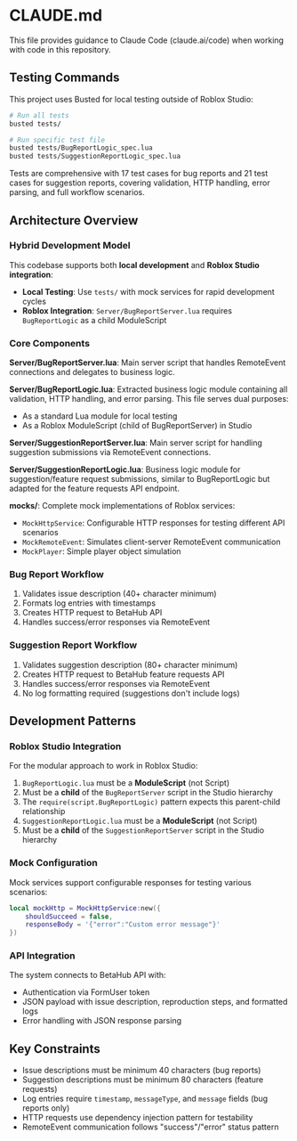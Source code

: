 # CLAUDE.md

This file provides guidance to Claude Code (claude.ai/code) when working with code in this repository.

## Testing Commands

This project uses Busted for local testing outside of Roblox Studio:

```bash
# Run all tests
busted tests/

# Run specific test file
busted tests/BugReportLogic_spec.lua
busted tests/SuggestionReportLogic_spec.lua
```

Tests are comprehensive with 17 test cases for bug reports and 21 test cases for suggestion reports, covering validation, HTTP handling, error parsing, and full workflow scenarios.

## Architecture Overview

### Hybrid Development Model
This codebase supports both **local development** and **Roblox Studio integration**:

- **Local Testing**: Use `tests/` with mock services for rapid development cycles
- **Roblox Integration**: `Server/BugReportServer.lua` requires `BugReportLogic` as a child ModuleScript

### Core Components

**Server/BugReportServer.lua**: Main server script that handles RemoteEvent connections and delegates to business logic.

**Server/BugReportLogic.lua**: Extracted business logic module containing all validation, HTTP handling, and error parsing. This file serves dual purposes:
- As a standard Lua module for local testing
- As a Roblox ModuleScript (child of BugReportServer) in Studio

**Server/SuggestionReportServer.lua**: Main server script for handling suggestion submissions via RemoteEvent connections.

**Server/SuggestionReportLogic.lua**: Business logic module for suggestion/feature request submissions, similar to BugReportLogic but adapted for the feature requests API endpoint.

**mocks/**: Complete mock implementations of Roblox services:
- `MockHttpService`: Configurable HTTP responses for testing different API scenarios
- `MockRemoteEvent`: Simulates client-server RemoteEvent communication
- `MockPlayer`: Simple player object simulation

### Bug Report Workflow
1. Validates issue description (40+ character minimum)
2. Formats log entries with timestamps
3. Creates HTTP request to BetaHub API
4. Handles success/error responses via RemoteEvent

### Suggestion Report Workflow
1. Validates suggestion description (80+ character minimum)
2. Creates HTTP request to BetaHub feature requests API
3. Handles success/error responses via RemoteEvent
4. No log formatting required (suggestions don't include logs)

## Development Patterns

### Roblox Studio Integration
For the modular approach to work in Roblox Studio:
1. `BugReportLogic.lua` must be a **ModuleScript** (not Script)
2. Must be a **child** of the `BugReportServer` script in the Studio hierarchy
3. The `require(script.BugReportLogic)` pattern expects this parent-child relationship
4. `SuggestionReportLogic.lua` must be a **ModuleScript** (not Script)
5. Must be a **child** of the `SuggestionReportServer` script in the Studio hierarchy

### Mock Configuration
Mock services support configurable responses for testing various scenarios:

```lua
local mockHttp = MockHttpService:new({
    shouldSucceed = false,
    responseBody = '{"error":"Custom error message"}'
})
```

### API Integration
The system connects to BetaHub API with:
- Authentication via FormUser token
- JSON payload with issue description, reproduction steps, and formatted logs
- Error handling with JSON response parsing

## Key Constraints

- Issue descriptions must be minimum 40 characters (bug reports)
- Suggestion descriptions must be minimum 80 characters (feature requests)
- Log entries require `timestamp`, `messageType`, and `message` fields (bug reports only)
- HTTP requests use dependency injection pattern for testability
- RemoteEvent communication follows "success"/"error" status pattern
